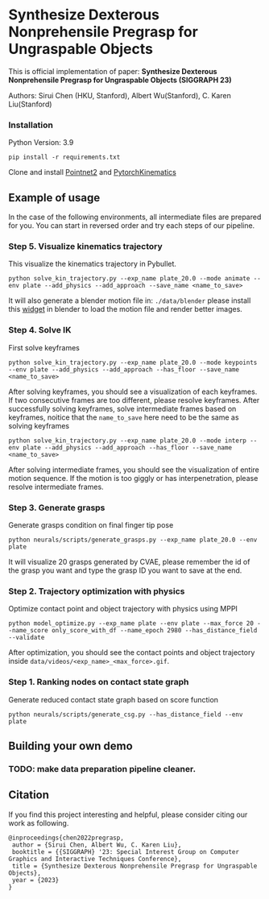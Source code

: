 # Synthesize Dexterous Nonprehensile Pregrasp for Ungraspable Objects

This is official implementation of paper: **Synthesize Dexterous Nonprehensile Pregrasp for Ungraspable Objects (SIGGRAPH 23)**

Authors: Sirui Chen (HKU, Stanford), Albert Wu(Stanford), C. Karen Liu(Stanford)


### Installation
Python Version: 3.9

```
pip install -r requirements.txt
``` 

Clone and install [Pointnet2](https://github.com/erikwijmans/Pointnet2_PyTorch) and [PytorchKinematics](https://github.com/UM-ARM-Lab/pytorch_kinematics)

## Example of usage
In the case of the following environments, all intermediate files are prepared for you. You can start in reversed order and try each steps of our pipeline.

### Step 5. Visualize kinematics trajectory
This visualize the kinematics trajectory in Pybullet.

```
python solve_kin_trajectory.py --exp_name plate_20.0 --mode animate --env plate --add_physics --add_approach --save_name <name_to_save>
```
It will also generate a blender motion file in: `./data/blender` please install this [widget](https://github.com/huy-ha/pybullet-blender-recorder) in blender to load the motion file and render better images.

### Step 4. Solve IK
First solve keyframes
```
python solve_kin_trajectory.py --exp_name plate_20.0 --mode keypoints --env plate --add_physics --add_approach --has_floor --save_name <name_to_save>
```
After solving keyframes, you should see a visualization of each keyframes. If two consecutive frames are too different, please resolve keyframes.
After successfully solving keyframes, solve intermediate frames based on keyframes, noitice that the `name_to_save` here need to be the same as solving keyframes
```
python solve_kin_trajectory.py --exp_name plate_20.0 --mode interp --env plate --add_physics --add_approach --has_floor --save_name <name_to_save>
```

After solving intermediate frames, you should see the visualization of entire motion sequence. If the motion is too giggly or has interpenetration, please resolve intermediate frames.

### Step 3. Generate grasps
Generate grasps condition on final finger tip pose 
```
python neurals/scripts/generate_grasps.py --exp_name plate_20.0 --env plate
```
It will visualize 20 grasps generated by CVAE, please remember the id of the grasp you want and type the grasp ID you want to save at the end.

### Step 2. Trajectory optimization with physics
Optimize contact point and object trajectory with physics using MPPI
```
python model_optimize.py --exp_name plate --env plate --max_force 20 --name_score only_score_with_df --name_epoch 2980 --has_distance_field --validate
```
After optimization, you should see the contact points and object trajectory inside `data/videos/<exp_name>_<max_force>.gif`.

### Step 1. Ranking nodes on contact state graph
Generate reduced contact state graph based on score function
```
python neurals/scripts/generate_csg.py --has_distance_field --env plate
```

## Building your own demo
### TODO: make data preparation pipeline cleaner.

## Citation
If you find this project interesting and helpful, please consider citing our work as following.
```
@inproceedings{chen2022pregrasp,
 author = {Sirui Chen, Albert Wu, C. Karen Liu},
 booktitle = {{SIGGRAPH} '23: Special Interest Group on Computer Graphics and Interactive Techniques Conference},
 title = {Synthesize Dexterous Nonprehensile Pregrasp for Ungraspable Objects},
 year = {2023}
}
```